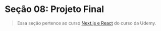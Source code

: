 # Seção 08: Projeto Final

>Essa seção pertence ao curso [Next.js e React](https://www.udemy.com/course/nextjs-e-react/) do curso da Udemy.
